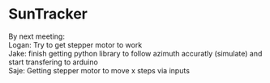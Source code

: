 # SunTracker

By next meeting: </br>
Logan: Try to get stepper motor to work </br>
Jake: finish getting python library to follow azimuth accuratly (simulate) and start transfering to arduino </br>
Saje: Getting stepper motor to move x steps via inputs
